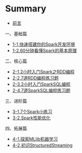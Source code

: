 # Summary

* [前言](README.md)

一、基础篇

* [1-1,快速搭建你的Spark开发环境](./1-1,快速搭建你的Spark开发环境.md)
* [1-2,60分钟看懂Spark的基本原理](./1-2,60分钟看懂Spark的基础原理.md)

二、核心篇

* [2-1,2小时入门Spark之RDD编程](./2-1,2小时入门Spark之RDD编程.md)  
* [2-2,7道RDD编程练习题](./2-2,7道RDD编程练习题.md) 
* [2-3,2小时入门SparkSQL编程](./2-3,2小时入门SparkSQL编程.md)  
* [2-4,7道SparkSQL编程练习题](./2-4,7道SparkSQL编程练习题.md)  

三、进阶篇

* [3-1,7个Spark小练习](./3-1,7个Spark小练习.md)
* [3-2,Spark性能优化](./3-2,Spark性能优化.md)

四、拓展篇

* [4-1,探索MLlib机器学习](./4-1,探索MLlib机器学习.md)
* [4-2,初识StructuredStreaming](./4-2,初识StructuredStreaming.md)

